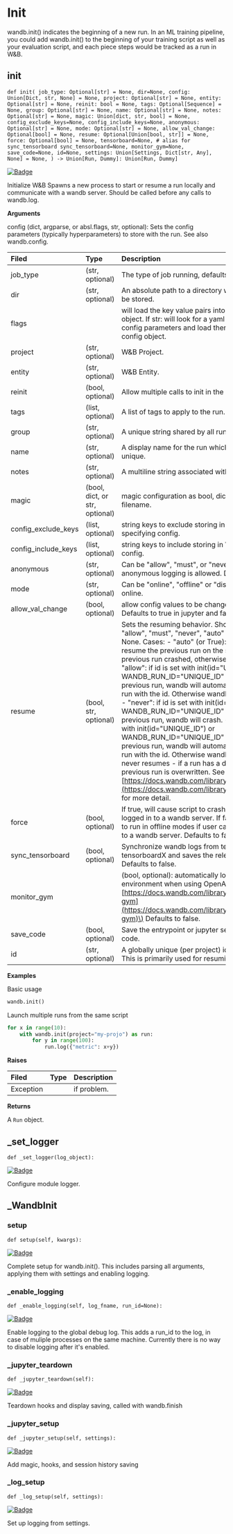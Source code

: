 # Init

wandb.init\(\) indicates the beginning of a new run. In an ML training pipeline, you could add wandb.init\(\) to the beginning of your training script as well as your evaluation script, and each piece steps would be tracked as a run in W&B.

## init

`def init( job_type: Optional[str] = None, dir=None, config: Union[Dict, str, None] = None, project: Optional[str] = None, entity: Optional[str] = None, reinit: bool = None, tags: Optional[Sequence] = None, group: Optional[str] = None, name: Optional[str] = None, notes: Optional[str] = None, magic: Union[dict, str, bool] = None, config_exclude_keys=None, config_include_keys=None, anonymous: Optional[str] = None, mode: Optional[str] = None, allow_val_change: Optional[bool] = None, resume: Optional[Union[bool, str]] = None, force: Optional[bool] = None, tensorboard=None, # alias for sync_tensorboard sync_tensorboard=None, monitor_gym=None, save_code=None, id=None, settings: Union[Settings, Dict[str, Any], None] = None, ) -> Union[Run, Dummy]: Union[Run, Dummy]`

[![Badge](https://img.shields.io/badge/SOURCE-black?style=plastic&logo=github)](https://github.com/wandb/client/tree/master/wandb/sdk/wandb_init.py#L456-#L613)

Initialize W&B Spawns a new process to start or resume a run locally and communicate with a wandb server. Should be called before any calls to wandb.log.

**Arguments**

config \(dict, argparse, or absl.flags, str, optional\): Sets the config parameters \(typically hyperparameters\) to store with the run. See also wandb.config.

| **Filed** | **Type** | **Description** |
| :--- | :--- | :--- |
| job\_type | \(str, optional\) | The type of job running, defaults to 'train' |
| dir | \(str, optional\) | An absolute path to a directory where metadata will be stored. |
| flags |  | will load the key value pairs into the runs config object. If str: will look for a yaml file that includes config parameters and load them into the run's config object. |
| project | \(str, optional\) | W&B Project. |
| entity | \(str, optional\) | W&B Entity. |
| reinit | \(bool, optional\) | Allow multiple calls to init in the same process. |
| tags | \(list, optional\) | A list of tags to apply to the run. |
| group | \(str, optional\) | A unique string shared by all runs in a given group. |
| name | \(str, optional\) | A display name for the run which does not have to be unique. |
| notes | \(str, optional\) | A multiline string associated with the run. |
| magic | \(bool, dict, or str, optional\) | magic configuration as bool, dict, json string, yaml filename. |
| config\_exclude\_keys | \(list, optional\) | string keys to exclude storing in W&B when specifying config. |
| config\_include\_keys | \(list, optional\) | string keys to include storing in W&B when specifying config. |
| anonymous | \(str, optional\) | Can be "allow", "must", or "never". Controls whether anonymous logging is allowed. Defaults to never. |
| mode | \(str, optional\) | Can be "online", "offline" or "disabled". Defaults to online. |
| allow\_val\_change | \(bool, optional\) | allow config values to be changed after setting. Defaults to true in jupyter and false otherwise. |
| resume | \(bool, str, optional\) | Sets the resuming behavior. Should be one of: "allow", "must", "never", "auto" or None. Defaults to None. Cases: - "auto" \(or True\): automatically resume the previous run on the same machine. if the previous run crashed, otherwise starts a new run. - "allow": if id is set with init\(id="UNIQUE\_ID"\) or WANDB\_RUN\_ID="UNIQUE\_ID" and it is identical to a previous run, wandb will automatically resume the run with the id. Otherwise wandb will start a new run. - "never": if id is set with init\(id="UNIQUE\_ID"\) or WANDB\_RUN\_ID="UNIQUE\_ID" and it is identical to a previous run, wandb will crash. - "must": if id is set with init\(id="UNIQUE\_ID"\) or WANDB\_RUN\_ID="UNIQUE\_ID" and it is identical to a previous run, wandb will automatically resume the run with the id. Otherwise wandb will crash. - None: never resumes - if a run has a duplicate run\_id the previous run is overwritten. See [https://docs.wandb.com/library/advanced/resuming](https://docs.wandb.com/library/advanced/resuming) for more detail. |
| force | \(bool, optional\) | If true, will cause script to crash if user can't or isn't logged in to a wandb server. If false, will cause script to run in offline modes if user can't or isn't logged in to a wandb server. Defaults to false. |
| sync\_tensorboard | \(bool, optional\) | Synchronize wandb logs from tensorboard or tensorboardX and saves the relevant events file. Defaults to false. |
| monitor\_gym |  | \(bool, optional\): automatically logs videos of environment when using OpenAI Gym \(see [https://docs.wandb.com/library/integrations/openai-gym](https://docs.wandb.com/library/integrations/openai-gym)\) Defaults to false. |
| save\_code | \(bool, optional\) | Save the entrypoint or jupyter session history source code. |
| id | \(str, optional\) | A globally unique \(per project\) identifier for the run. This is primarily used for resuming. |

**Examples**

Basic usage

```python
wandb.init()
```

Launch multiple runs from the same script

```python
for x in range(10):
    with wandb.init(project="my-projo") as run:
        for y in range(100):
            run.log({"metric": x+y})
```

**Raises**

| **Filed** | **Type** | **Description** |
| :--- | :--- | :--- |
| Exception |  | if problem. |

**Returns**

A `Run` object.

## \_set\_logger

`def _set_logger(log_object):`

[![Badge](https://img.shields.io/badge/SOURCE-black?style=plastic&logo=github)](https://github.com/wandb/client/tree/master/wandb/sdk/wandb_init.py#L40-#L43)

Configure module logger.

## \_WandbInit

### setup

`def setup(self, kwargs):`

[![Badge](https://img.shields.io/badge/SOURCE-black?style=plastic&logo=github)](https://github.com/wandb/client/tree/master/wandb/sdk/wandb_init.py#L62-#L158)

Complete setup for wandb.init\(\). This includes parsing all arguments, applying them with settings and enabling logging.

### \_enable\_logging

`def _enable_logging(self, log_fname, run_id=None):`

[![Badge](https://img.shields.io/badge/SOURCE-black?style=plastic&logo=github)](https://github.com/wandb/client/tree/master/wandb/sdk/wandb_init.py#L167-#L200)

Enable logging to the global debug log. This adds a run\_id to the log, in case of muliple processes on the same machine. Currently there is no way to disable logging after it's enabled.

### \_jupyter\_teardown

`def _jupyter_teardown(self):`

[![Badge](https://img.shields.io/badge/SOURCE-black?style=plastic&logo=github)](https://github.com/wandb/client/tree/master/wandb/sdk/wandb_init.py#L232-#L245)

Teardown hooks and display saving, called with wandb.finish

### \_jupyter\_setup

`def _jupyter_setup(self, settings):`

[![Badge](https://img.shields.io/badge/SOURCE-black?style=plastic&logo=github)](https://github.com/wandb/client/tree/master/wandb/sdk/wandb_init.py#L247-#L269)

Add magic, hooks, and session history saving

### \_log\_setup

`def _log_setup(self, settings):`

[![Badge](https://img.shields.io/badge/SOURCE-black?style=plastic&logo=github)](https://github.com/wandb/client/tree/master/wandb/sdk/wandb_init.py#L271-#L304)

Set up logging from settings.

